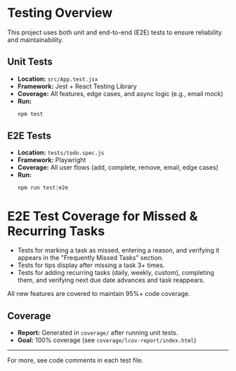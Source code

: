 # Testing Overview

This project uses both unit and end-to-end (E2E) tests to ensure reliability and maintainability.

## Unit Tests
- **Location:** `src/App.test.jsx`
- **Framework:** Jest + React Testing Library
- **Coverage:** All features, edge cases, and async logic (e.g., email mock)
- **Run:**
  ```sh
  npm test
  ```

## E2E Tests
- **Location:** `tests/todo.spec.js`
- **Framework:** Playwright
- **Coverage:** All user flows (add, complete, remove, email, edge cases)
- **Run:**
  ```sh
  npm run test:e2e
  ```

# E2E Test Coverage for Missed & Recurring Tasks

- Tests for marking a task as missed, entering a reason, and verifying it appears in the "Frequently Missed Tasks" section.
- Tests for tips display after missing a task 3+ times.
- Tests for adding recurring tasks (daily, weekly, custom), completing them, and verifying next due date advances and task reappears.

All new features are covered to maintain 95%+ code coverage.

## Coverage
- **Report:** Generated in `coverage/` after running unit tests.
- **Goal:** 100% coverage (see `coverage/lcov-report/index.html`)

---

For more, see code comments in each test file.
